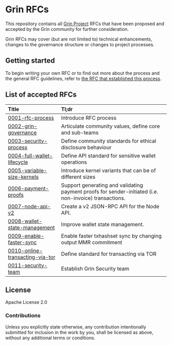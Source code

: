 # Grin RFCs

This repository contains all [Grin Project](https://grin-tech.org) RFCs that have been proposed and accepted by the Grin community for further consideration.

Grin RFCs may cover (but are not limited to) technical enhancements, changes to the governance structure or changes to project processes.

## Getting started

To begin writing your own RFC or to find out more about the process and the general RFC guidelines, refer to [the RFC that established this  process](text/0001-rfc-process.md).


## List of accepted RFCs

|Title|Tl;dr|
|:---|:---|
| [0001-rfc-process](text/0001-rfc-process.md) | Introduce RFC process |
| [0002-grin-governance](text/0002-grin-governance.md) | Articulate community values, define core and sub-teams |
| [0003-security-process](text/0003-security-process.md) | Define community standards for ethical disclosure behaviour |
| [0004-full-wallet-lifecycle](text/0004-full-wallet-lifecycle.md) | Define API standard for sensitive wallet operations |
| [0005-variable-size-kernels](text/0005-variable-size-kernels.md) | Introduce kernel variants that can be of different sizes |
| [0006-payment-proofs](text/0006-payment-proofs.md) | Support generating and validating payment proofs for sender-initiated (i.e. non-invoice) transactions.
| [0007-node-api-v2](text/0007-node-api-v2.md) | Create a v2 JSON-RPC API for the Node API.
| [0008-wallet-state-management](text/0008-wallet-state-management.md) | Improve wallet state management.
| [0009-enable-faster-sync](text/0009-enable-faster-sync.md) | Enable faster txhashset sync by changing output MMR commitment
| [0010-online-transacting-via-tor](text/0010-online-transacting-via-tor.md) | Define standard for transacting via TOR
| [0011-security-team](text/0011-security-team.md) | Establish Grin Security team


## License

Apache License 2.0

### Contributions

Unless you explicitly state otherwise, any contribution intentionally submitted for inclusion in the work by you, shall be licensed as above, without any additional terms or conditions.
